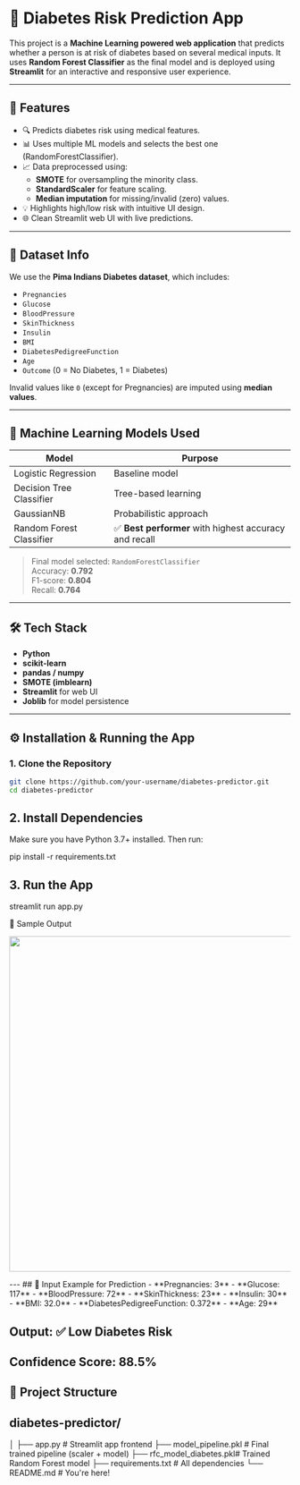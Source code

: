 # 🧬 Diabetes Risk Prediction App

This project is a **Machine Learning powered web application** that predicts whether a person is at risk of diabetes based on several medical inputs. It uses **Random Forest Classifier** as the final model and is deployed using **Streamlit** for an interactive and responsive user experience.

---

## 🚀 Features

- 🔍 Predicts diabetes risk using medical features.
- 📊 Uses multiple ML models and selects the best one (RandomForestClassifier).
- 📈 Data preprocessed using:
  - **SMOTE** for oversampling the minority class.
  - **StandardScaler** for feature scaling.
  - **Median imputation** for missing/invalid (zero) values.
- 💡 Highlights high/low risk with intuitive UI design.
- 🌐 Clean Streamlit web UI with live predictions.

---

## 📁 Dataset Info

We use the **Pima Indians Diabetes dataset**, which includes:

- `Pregnancies`
- `Glucose`
- `BloodPressure`
- `SkinThickness`
- `Insulin`
- `BMI`
- `DiabetesPedigreeFunction`
- `Age`
- `Outcome` (0 = No Diabetes, 1 = Diabetes)

Invalid values like `0` (except for Pregnancies) are imputed using **median values**.

---

## 🧠 Machine Learning Models Used

| Model                   | Purpose                      |
|------------------------|------------------------------|
| Logistic Regression     | Baseline model               |
| Decision Tree Classifier| Tree-based learning          |
| GaussianNB              | Probabilistic approach       |
| Random Forest Classifier| ✅ **Best performer** with highest accuracy and recall |

> Final model selected: `RandomForestClassifier`  
> Accuracy: **0.792**  
> F1-score: **0.804**  
> Recall: **0.764**

---

## 🛠️ Tech Stack

- **Python**
- **scikit-learn**
- **pandas / numpy**
- **SMOTE (imblearn)**
- **Streamlit** for web UI
- **Joblib** for model persistence

---

## ⚙️ Installation & Running the App

### 1. Clone the Repository

```bash
git clone https://github.com/your-username/diabetes-predictor.git
cd diabetes-predictor
```
## 2. Install Dependencies
Make sure you have Python 3.7+ installed. Then run:

pip install -r requirements.txt

## 3. Run the App

streamlit run app.py

📸 Sample Output
<p align="center"> <img src="screenshots/sample_output.png" width="600"/> </p>
---
## 🧪 Input Example for Prediction
- **Pregnancies: 3**
- **Glucose: 117**
- **BloodPressure: 72**
- **SkinThickness: 23**
- **Insulin: 30**
- **BMI: 32.0**
- **DiabetesPedigreeFunction: 0.372**
- **Age: 29**

## Output: ✅ Low Diabetes Risk
Confidence Score: 88.5%
---
## 📂 Project Structure

## diabetes-predictor/
│
├── app.py                # Streamlit app frontend
├── model_pipeline.pkl    # Final trained pipeline (scaler + model)
├── rfc_model_diabetes.pkl# Trained Random Forest model
├── requirements.txt      # All dependencies
└── README.md             # You're here!
